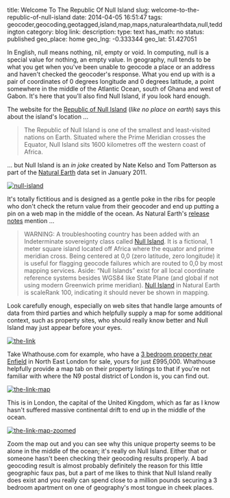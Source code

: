 title: Welcome To The Republic Of Null Island
slug: welcome-to-the-republic-of-null-island
date: 2014-04-05 16:51:47
tags: geocoder,geocoding,geotagged,island,map,maps,naturalearthdata,null,teddington
category: blog
link: 
description: 
type: text
has_math: no
status: published
geo_place: home
geo_lng: -0.333344
geo_lat: 51.427051

In English, null means nothing, nil, empty or void. In computing, null is a special value for nothing, an empty value. In geography, null tends to be what you get when you've been unable to geocode a place or an address and haven't checked the geocoder's response. What you end up with is a pair of coordinates of 0 degrees longitude and 0 degrees latitude, a point somewhere in the middle of the Atlantic Ocean, south of Ghana and west of Gabon. It's here that you'll also find Null Island, if you look hard enough.

The website for the [Republic of Null Island](http://www.nullisland.com/ "http://www.nullisland.com/") (*like no place on earth*) says this about the island's location ...




> The Republic of Null Island is one of the smallest and least-visited nations on Earth. Situated where the Prime Meridian crosses the Equator, Null Island sits 1600 kilometres off the western coast of Africa.



... but Null Island is an *in joke* created by Nate Kelso and Tom Patterson as part of the [Natural Earth](http://www.naturalearthdata.com/ "http://www.naturalearthdata.com/") data set in January 2011. 

<!-- TEASER_END -->

[![null-island](/wp-content/uploads/2014/04/null-island-1024x788.png)](/wp-content/uploads/2014/04/null-island.png "/wp-content/uploads/2014/04/null-island.png")

It's totally fictitious and is designed as a gentle poke in the ribs for people who don't check the return value from their geocoder and end up putting a pin on a web map in the middle of the ocean. As Natural Earth's [release notes](http://www.naturalearthdata.com/blog/natural-earth-version-1-3-release-notes/ "http://www.naturalearthdata.com/blog/natural-earth-version-1-3-release-notes/") mention ...




> WARNING: A troubleshooting country has been added with an Indeterminate sovereignty class called [Null Island](http://woe.spum.org/id/0 "http://woe.spum.org/id/0"). It is a fictional, 1 meter square island located off Africa where the equator and prime meridian cross. Being centered at 0,0 (zero latitude, zero longitude) it is useful for flagging geocode failures which are routed to 0,0 by most mapping services. Aside: “Null Islands” exist for all local coordinate reference systems besides WGS84 like State Plane (and global if not using modern Greenwich prime meridian). [Null Island](http://www.aaronland.info/null-island/#18.00/0.00000/0.00000 "http://www.aaronland.info/null-island/#18.00/0.00000/0.00000") in Natural Earth is scaleRank 100, indicating it should never be shown in mapping.



Look carefully enough, especially on web sites that handle large amounts of data from third parties and which helpfully supply a map for some additional context, such as property sites, who should really know better and Null Island may just appear before your eyes.

[![the-link](/wp-content/uploads/2014/04/the-link-1024x788.png)](/wp-content/uploads/2014/04/the-link.png "/wp-content/uploads/2014/04/the-link.png")

Take Whathouse.com for example, who have a [3 bedroom property near Enfield](http://whathouse.com/home/properties/6815801/sales#tabs/map "http://whathouse.com/home/properties/6815801/sales#tabs/map") in North East London for sale, yours for just £995,000. Whathouse helpfully provide a map tab on their property listings to that if you're not familiar with where the N9 postal district of London is, you can find out.

[![the-link-map](/wp-content/uploads/2014/04/the-link-map-1024x788.png)](/wp-content/uploads/2014/04/the-link-map.png "/wp-content/uploads/2014/04/the-link-map.png")

This is in London, the capital of the United Kingdom, which as far as I know hasn't suffered massive continental drift to end up in the middle of the ocean.

[![the-link-map-zoomed](/wp-content/uploads/2014/04/the-link-map-zoomed-1024x788.png)](/wp-content/uploads/2014/04/the-link-map-zoomed.png "/wp-content/uploads/2014/04/the-link-map-zoomed.png")

Zoom the map out and you can see why this unique property seems to be alone in the middle of the ocean; it's really on Null Island. Either that or someone hasn't been checking their geocoding results properly. A bad geocoding result is almost probably definitely the reason for this little geographic faux pas, but a part of me likes to think that Null Island really does exist and you really can spend close to a million pounds securing a 3 bedroom apartment on one of geography's most tongue in cheek places.



